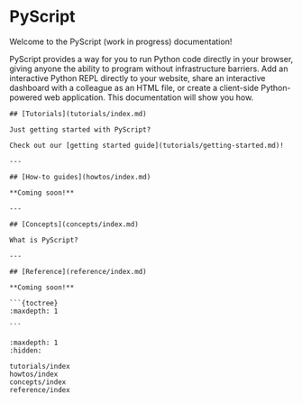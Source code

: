 # PyScript

Welcome to the PyScript (work in progress) documentation!

PyScript provides a way for you to run Python code directly in your browser, giving
anyone the ability to program without infrastructure barriers. Add an interactive
Python REPL directly to your website, share an interactive dashboard with a colleague
as an HTML file, or create a client-side Python-powered web application. This documentation
will show you how.

````{panels}
## [Tutorials](tutorials/index.md)

Just getting started with PyScript?

Check out our [getting started guide](tutorials/getting-started.md)!

---

## [How-to guides](howtos/index.md)

**Coming soon!**

---

## [Concepts](concepts/index.md)

What is PyScript?

---

## [Reference](reference/index.md)

**Coming soon!**

```{toctree}
:maxdepth: 1

```

````

```{toctree}
:maxdepth: 1
:hidden:

tutorials/index
howtos/index
concepts/index
reference/index
```
